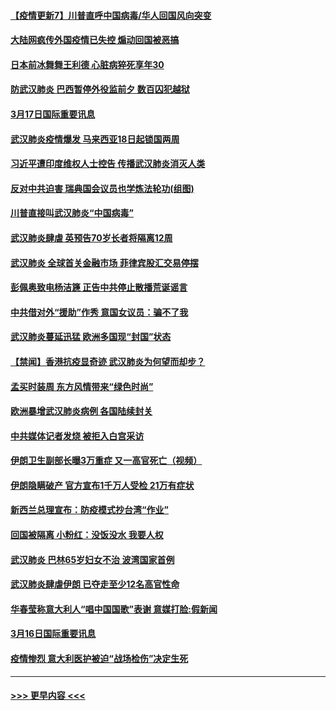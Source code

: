 #### [【疫情更新7】川普直呼中国病毒/华人回国风向突变](../pages/prog202/a102801131.md?t=03172131) 
#### [大陆网疯传外国疫情已失控 煽动回国被恶搞](../pages/prog202/a102801480.md?t=03172131) 
#### [日本前冰舞舞王利德 心脏病猝死享年30](../pages/prog202/a102801444.md?t=03172131) 
#### [防武汉肺炎 巴西暂停外役监前夕 数百囚犯越狱](../pages/prog202/a102801374.md?t=03172131) 
#### [3月17日国际重要讯息](../pages/prog202/a102801383.md?t=03172131) 
#### [武汉肺炎疫情爆发 马来西亚18日起锁国两周](../pages/prog202/a102801262.md?t=03172131) 
#### [习近平遭印度维权人士控告 传播武汉肺炎消灭人类](../pages/prog202/a102801343.md?t=03172131) 
#### [反对中共迫害 瑞典国会议员也学炼法轮功(组图)](../pages/prog202/a102801315.md?t=03172131) 
#### [川普直接叫武汉肺炎“中国病毒”](../pages/prog202/a102801246.md?t=03172131) 
#### [武汉肺炎肆虐 英预告70岁长者将隔离12周](../pages/prog202/a102800747.md?t=03172131) 
#### [武汉肺炎 全球首关金融市场 菲律宾股汇交易停摆](../pages/prog202/a102801222.md?t=03172131) 
#### [彭佩奥致电杨洁篪 正告中共停止散播荒诞谣言](../pages/prog202/a102801165.md?t=03172131) 
#### [中共借对外“援助”作秀 意国女议员：骗不了我](../pages/prog202/a102801040.md?t=03172131) 
#### [武汉肺炎蔓延迅猛 欧洲多国现“封国”状态](../pages/prog202/a102801038.md?t=03172131) 
#### [【禁闻】香港抗疫显奇迹 武汉肺炎为何望而却步？](../pages/prog202/a102801008.md?t=03172131) 
#### [孟买时装周 东方风情带来“绿色时尚”](../pages/prog202/a102800983.md?t=03172131) 
#### [欧洲暴增武汉肺炎病例 各国陆续封关](../pages/prog202/a102800953.md?t=03172131) 
#### [中共媒体记者发烧 被拒入白宫采访](../pages/prog202/a102800935.md?t=03172131) 
#### [伊朗卫生副部长曝3万重症 又一高官死亡（视频）](../pages/prog202/a102800908.md?t=03172131) 
#### [伊朗隐瞒破产 官方宣布1千万人受检 21万有症状](../pages/prog202/a102800823.md?t=03172131) 
#### [新西兰总理宣布：防疫模式抄台湾“作业”](../pages/prog202/a102800750.md?t=03172131) 
#### [回国被隔离 小粉红：没饭没水 我要人权](../pages/prog202/a102800843.md?t=03172131) 
#### [武汉肺炎 巴林65岁妇女不治 波湾国家首例](../pages/prog202/a102800746.md?t=03172131) 
#### [武汉肺炎肆虐伊朗 已夺走至少12名高官性命](../pages/prog202/a102800708.md?t=03172131) 
#### [华春莹称意大利人“唱中国国歌”表谢 意媒打脸:假新闻](../pages/prog202/a102800647.md?t=03172131) 
#### [3月16日国际重要讯息](../pages/prog202/a102800558.md?t=03172131) 
#### [疫情惨烈 意大利医护被迫“战场检伤”决定生死](../pages/prog202/a102800580.md?t=03172131) 

----
#### [ >>> 更早内容 <<< ](../indexes/prog202-earlier.md)
